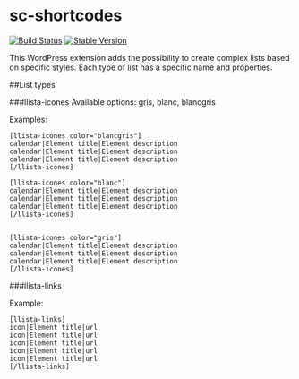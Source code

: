 # sc-shortcodes

[![Build Status](https://travis-ci.org/Softcatala/sc-shortcodes.svg?branch=master)](https://travis-ci.org/Softcatala/sc-shortcodes)
[![Stable Version](https://poser.pugx.org/softcatala/sc-shortcodes/v/stable)](https://packagist.org/packages/softcatala/sc-shortcodes)

This WordPress extension adds the possibility to create complex lists based on specific styles. Each type of list has a specific name and properties.

##List types

###llista-icones
Available options: gris, blanc, blancgris

Examples:

    [llista-icones color="blancgris"]
    calendar|Element title|Element description
    calendar|Element title|Element description
    calendar|Element title|Element description
    [/llista-icones]
    
    [llista-icones color="blanc"]
    calendar|Element title|Element description
    calendar|Element title|Element description
    calendar|Element title|Element description
    [/llista-icones]


    [llista-icones color="gris"]
    calendar|Element title|Element description
    calendar|Element title|Element description
    calendar|Element title|Element description
    [/llista-icones]
    

###llista-links

Example:

    [llista-links]
    icon|Element title|url
    icon|Element title|url
    icon|Element title|url
    icon|Element title|url
    icon|Element title|url
    [/llista-links]
